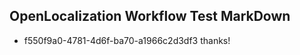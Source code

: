 ## OpenLocalization Workflow Test MarkDown
* f550f9a0-4781-4d6f-ba70-a1966c2d3df3 
thanks!<!--HONumber=Mar16_HO3-->
